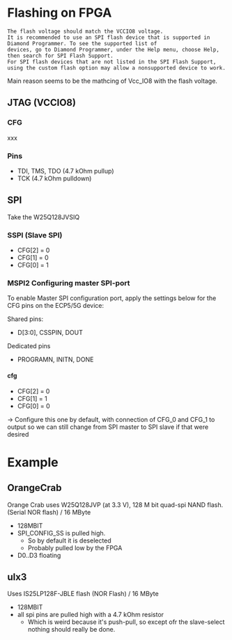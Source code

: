 # Flashing on FPGA
```
The flash voltage should match the VCCIO8 voltage.
It is recommended to use an SPI flash device that is supported in Diamond Programmer. To see the supported list of
devices, go to Diamond Programmer, under the Help menu, choose Help, then search for SPI Flash Support.
For SPI flash devices that are not listed in the SPI Flash Support, using the custom flash option may allow a nonsupported device to work.
```
Main reason seems to be the mathcing of Vcc_IO8 with the flash voltage.


## JTAG (VCCIO8)

### CFG
xxx
### Pins

- TDI, TMS, TDO (4.7 kOhm pullup)
- TCK (4.7 kOhm pulldown)


## SPI

Take the W25Q128JVSIQ


### SSPI (Slave SPI)

- CFG[2] = 0
- CFG[1] = 0
- CFG[0] = 1

### MSPI2 Configuring master SPI-port
To enable Master SPI configuration port, apply the settings below for the CFG pins on the ECP5/5G device:

Shared pins: 
- D[3:0], CSSPIN, DOUT

Dedicated pins
- PROGRAMN, INITN, DONE

#### cfg
- CFG[2] = 0
- CFG[1] = 1
- CFG[0] = 0

-> Configure this one by default, with connection of CFG_0 and CFG_1 to output so we can still change from SPI master to SPI slave if that were desired

# Example
## OrangeCrab
Orange Crab uses  W25Q128JVP (at 3.3 V), 128 M bit quad-spi NAND flash. (Serial NOR flash) / 16 MByte
- 128MBIT
- SPI_CONFIG_SS is pulled high.
	- So by default it is deselected
	- Probably pulled low by the FPGA
- D0..D3 floating

## ulx3
Uses IS25LP128F-JBLE flash (NOR Flash) / 16 MByte
- 128MBIT
- all spi pins are pulled high with a 4.7 kOhm resistor
	- Which is weird because it's push-pull, so except ofr the slave-select nothing should really be done.
